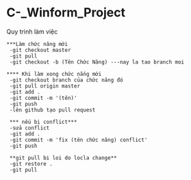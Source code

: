 # C-_Winform_Project
Quy trình làm việc

    ***Làm chức năng mới
     -git checkout master 
     -git pull
     -git checkout -b (Tên Chức Năng) ---nay la tao branch moi
     
    **** Khi làm xong chức nắng mới
     -git checkout branch của chức năng đó
     -git pull origin master
     -git add . 
     -git commit -m '(tên)'
     -git push
     -lên github tạo pull request
     
     *** nếu bị conflict***
     -sửa conflict 
     -git add . 
     -git commit -m 'fix (tên chức năng) conflict'
     -git push
     
     **git pull bi loi do locla change**
     -git restore .
     -git pull
